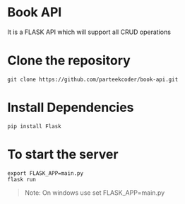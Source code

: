 # Book API

It is a FLASK API which will support all CRUD operations

# Clone the repository

```
git clone https://github.com/parteekcoder/book-api.git
```

# Install Dependencies

```
pip install Flask
```

# To start the server 

```
export FLASK_APP=main.py
flask run
```
> Note: On windows use set FLASK_APP=main.py